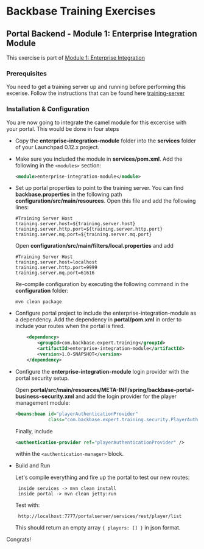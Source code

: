 # Backbase Training Exercises

## Portal Backend - Module 1: Enterprise Integration Module

This exercise is part of [Module 1: Enterprise Integration](https://github.com/Backbase/training-be-module-01/tree/code-migration)

### Prerequisites

You need to get a training server up and running before performing this excerise.
Follow the instructions that can be found here [training-server](https://github.com/Backbase/training-server/tree/code-migration)

### Installation & Configuration

You are now going to integrate the camel module for this excercise with your portal.
This would be done in four steps 

- Copy the **enterprise-integration-module** folder into the **services** folder of your Launchpad 0.12.x project.

- Make sure you included the module in **services/pom.xml**. Add the following in the `<modules>` section:

  ```xml
  <module>enterprise-integration-module</module>
  ```

- Set up portal properties to point to the training server. You can find **backbase.properties** in the following path **configuration/src/main/resources**. Open this file and add the following lines:

  ```    
  #Training Server Host
  training.server.host=${training.server.host}
  training.server.http.port=${training.server.http.port}
  training.server.mq.port=${training.server.mq.port}
  ```

  Open **configuration/src/main/filters/local.properties** and add

  ```
  #Training Server Host
  training.server.host=localhost
  training.server.http.port=9999
  training.server.mq.port=61616
  ```

  Re-compile configuration by executing the following command in the **configuration** folder:

  ```
  mvn clean package
  ```

- Configure portal project to include the enterprise-integration-module as a dependency. Add the dependency in **portal/pom.xml** in order to include your routes when the portal is fired.

  ```xml
      <dependency>
          <groupId>com.backbase.expert.training</groupId>
          <artifactId>enterprise-integration-module</artifactId>
          <version>1.0-SNAPSHOT</version>
      </dependency>
  ```

- Configure the **enterprise-integration-module** login provider with the portal security setup.

  Open **portal/src/main/resources/META-INF/spring/backbase-portal-business-security.xml** and add the login provider for the player management module:

  ```xml
  <beans:bean id="playerAuthenticationProvider"
              class="com.backbase.expert.training.security.PlayerAuthenticationProvider"/> 
  ```

  Finally, include

  ```xml
  <authentication-provider ref="playerAuthenticationProvider" />
  ```

  within the `<authentication-manager>` block.

- Build and Run

  Let's compile everything and fire up the portal to test our new routes:

       inside services -> mvn clean install
       inside portal -> mvn clean jetty:run

  Test with:

       http://localhost:7777/portalserver/services/rest/player/list

  This should return an empty array `{ players: [] }` in json format.

Congrats!

